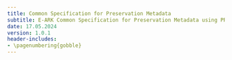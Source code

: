 ```yaml
---
title: Common Specification for Preservation Metadata
subtitle: E-ARK Common Specification for Preservation Metadata using PREMIS
date: 17.05.2024
version: 1.0.1
header-includes:
- \pagenumbering{gobble}
---
```

